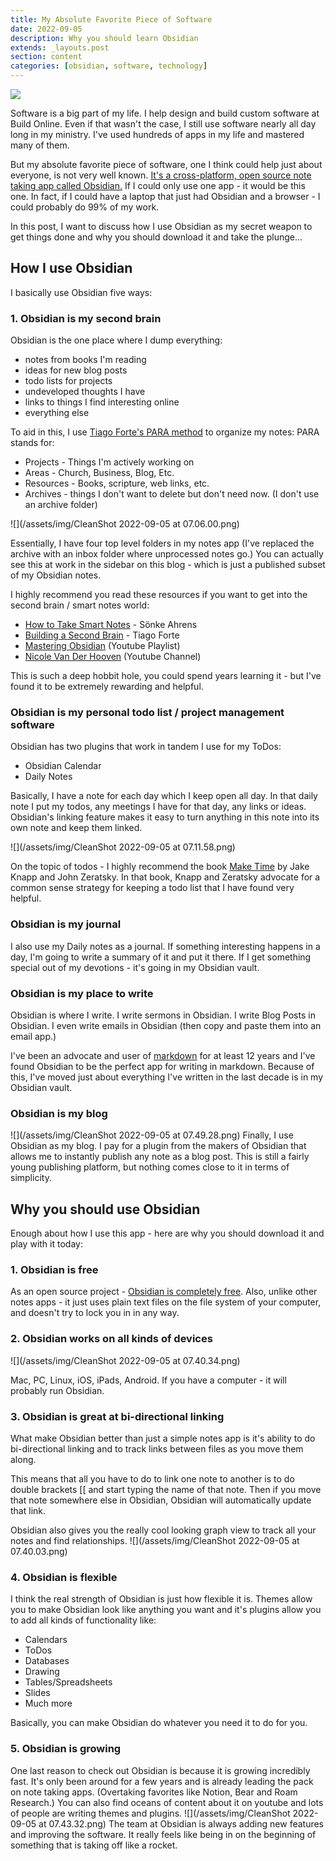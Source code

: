 ```yaml
---
title: My Absolute Favorite Piece of Software
date: 2022-09-05
description: Why you should learn Obsidian
extends: _layouts.post
section: content
categories: [obsidian, software, technology]
---
```



![](/assets/img/Obsidian.jpg)

Software is a big part of my life.  I help design and build custom software at Build Online. Even if that wasn't the case, I still use software nearly all day long in my ministry.  I've used hundreds of apps in my life and mastered many of them. 

But my absolute favorite piece of software, one I think could help just about everyone, is not very well known.  [It's a cross-platform, open source note taking app called Obsidian.](https://obsidian.md)  If I could only use one app - it would be this one.  In fact, if I could have a laptop that just had Obsidian and a browser - I could probably do 99% of my work.

In this post, I want to discuss how I use Obsidian as my secret weapon to get things done and why you should download it and take the plunge...

## How I use Obsidian

I basically use Obsidian five ways:

### 1. Obsidian is my second brain

Obsidian is the one place where I dump everything:
- notes from books I'm reading
- ideas for new blog posts
- todo lists for projects
- undeveloped thoughts I have
- links to things I find interesting online
- everything else

To aid in this, I use [Tiago Forte's PARA method](https://www.youtube.com/watch?v=OP3dA2GcAh8) to organize my notes: PARA stands for:
- Projects - Things I'm actively working on
- Areas - Church, Business, Blog, Etc.
- Resources - Books, scripture, web links, etc.
- Archives - things I don't want to delete but don't need now. (I don't use an archive folder)

![](/assets/img/CleanShot 2022-09-05 at 07.06.00.png)

Essentially, I have four top level folders in my notes app (I've replaced the archive with an inbox folder where unprocessed notes go.)  You can actually see this at work in the sidebar on this blog - which is just a published subset of my Obsidian notes.  

I highly recommend you read these resources if you want to get into the second brain / smart notes world:
- [How to Take Smart Notes](https://www.amazon.com/How-Take-Smart-Notes-Nonfiction/dp/B09HSSFCPR/ref=sr_1_1?crid=2BHH7DEOKXWHB&keywords=how+to+take+smart+notes+sönke+ahrens&qid=1662379280&sprefix=how+to+take+smar%2Caps%2C100&sr=8-1) - Sönke Ahrens
- [Building a Second Brain](https://www.amazon.com/Building-Second-Brain-Organize-Potential/dp/B09MGFGV3J/ref=sr_1_1?crid=1DTHOPHME2EMH&keywords=building+a+second+brain&qid=1662379311&s=audible&sprefix=building+%2Caudible%2C83&sr=1-1) - Tiago Forte
- [Mastering Obsidian](https://www.youtube.com/playlist?list=PL7oLu8NfQd84_gsyqBVSVgUmCCgcvSZMx) (Youtube Playlist)
- [Nicole Van Der Hooven](https://www.youtube.com/c/NicolevanderHoeven) (Youtube Channel)

This is such a deep hobbit hole, you could spend years learning it - but I've found it to be extremely rewarding and helpful.

### Obsidian is my personal todo list / project management software

Obsidian has two plugins that work in tandem I use for my ToDos:
- Obsidian Calendar
- Daily Notes

Basically, I have a note for each day which I keep open all day. In that daily note I put my todos, any meetings I have for that day, any links or ideas.  Obsidian's linking feature makes it easy to turn anything in this note into its own note and keep them linked.  

![](/assets/img/CleanShot 2022-09-05 at 07.11.58.png)

On the topic of todos - I highly recommend the book [Make Time](https://www.amazon.com/Make-Time-audiobook/dp/B07DHT9BZV/ref=sr_1_1?crid=TMVCHZZ2FLHR&keywords=make+time&qid=1662380074&sprefix=make+time%2Caps%2C93&sr=8-1) by Jake Knapp and John Zeratsky.  In that book, Knapp and Zeratsky advocate for a common sense strategy for keeping a todo list that I have found very helpful.


### Obsidian is my journal

I also use my Daily notes as a journal.  If something interesting happens in a day, I'm going to write a summary of it and put it there.  If I get something special out of my devotions - it's going in my Obsidian vault.  

### Obsidian is my place to write

Obsidian is where I write.  I write sermons in Obsidian.  I write Blog Posts in Obsidian.  I even write emails in Obsidian (then copy and paste them into an email app.)  

I've been an advocate and user of [markdown](https://www.youtube.com/watch?v=d8fXEhWy_rY&t=695s) for at least 12 years and I've found Obsidian to be the perfect app for writing in markdown.  Because of this, I've moved just about everything I've written in the last decade is in my Obsidian vault.

### Obsidian is my blog
![](/assets/img/CleanShot 2022-09-05 at 07.49.28.png)
Finally, I use Obsidian as my blog.  I pay for a plugin from the makers of Obsidian that allows me to instantly publish any note as a blog post.  This is still a fairly young publishing platform, but nothing comes close to it in terms of simplicity.

## Why you should use Obsidian

Enough about how I use this app - here are why you should download it and play with it today:

### 1. Obsidian is free

As an open source project - [Obsidian is completely free](https://obsidian.md). Also, unlike other notes apps - it just uses plain text files on the file system of your computer, and doesn't try to lock you in in any way.

### 2. Obsidian works on all kinds of devices
![](/assets/img/CleanShot 2022-09-05 at 07.40.34.png)

Mac, PC, Linux, iOS, iPads, Android.  If you have a computer - it will probably run Obsidian.

### 3. Obsidian is great at bi-directional linking
What make Obsidian better than just a simple notes app is it's ability to do bi-directional linking and to track links between files as you move them along.  

This means that all you have to do to link one note to another is to do double brackets \[\[ and start typing the name of that note.  Then if you move that note somewhere else in Obsidian, Obsidian will automatically update that link. 

Obsidian also gives you the really cool looking graph view to track all your notes and find relationships.
![](/assets/img/CleanShot 2022-09-05 at 07.40.03.png)


### 4. Obsidian is flexible
I think the real strength of Obsidian is just how flexible it is.  Themes allow you to make Obsidian look like anything you want and it's plugins allow you to add all kinds of functionality like:
- Calendars
- ToDos
- Databases
- Drawing
- Tables/Spreadsheets
- Slides
- Much more

Basically, you can make Obsidian do whatever you need it to do for you.

### 5. Obsidian is growing
One last reason to check out Obsidian is because it is growing incredibly fast.  It's only been around for a few years and is already leading the pack on note taking apps.  (Overtaking favorites like Notion, Bear and Roam Research.)  You can also find oceans of content about it on youtube and lots of people are writing themes and plugins.
![](/assets/img/CleanShot 2022-09-05 at 07.43.32.png)
The team at Obsidian is always adding new features and improving the software.  It really feels like being in on the beginning of something that is taking off like a rocket.